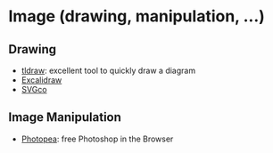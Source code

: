 # Image (drawing, manipulation, ...)

## Drawing

- [tldraw](https://www.tldraw.com/): excellent tool to quickly draw a diagram
- [Excalidraw](https://excalidraw.com/)
- [SVGco](https://svgco.de/)

## Image Manipulation

- [Photopea](https://www.photopea.com/): free Photoshop in the Browser
